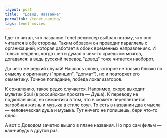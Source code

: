 ```yaml
---
layout: post
title:  "Довод. Название"
permalink: /tenet-naming/
tags: tenet movies
---
```


Где-то читал, что название Tenet режиссер выбрал потому, что оно читается в обе
стороны. Таким образом он проводит параллель с организацией, которая работает в
обоих временных направлениях. И только недавно, когда шел и думал о чем-то
краешком мозгов, догадался: а ведь русский перевод "довод" тоже читается
наоборот.

До чего же редкий случай! Нашлось слово, которое не только близко по смыслу к
оригиналу ("принцип", "догмат"), но и повторяет его семантику. Точное
попадание, победа локализаторов.

К сожалению, такое редко случается. Например, скоро выходит мультик Soul (в
российском прокате — Душа). К переводу не подкопаешься, но семантика в том, что
в сюжете переплетается загробная жизнь и музыка в стиле соул. То есть в названии
два смысла — человеческая душа и музыка. Тут ничего не попишешь, бери что-то
одно.

А вот с Доводом зачетно вышло в плане названия. Но про сам фильм — как-нибудь в
другой раз.
